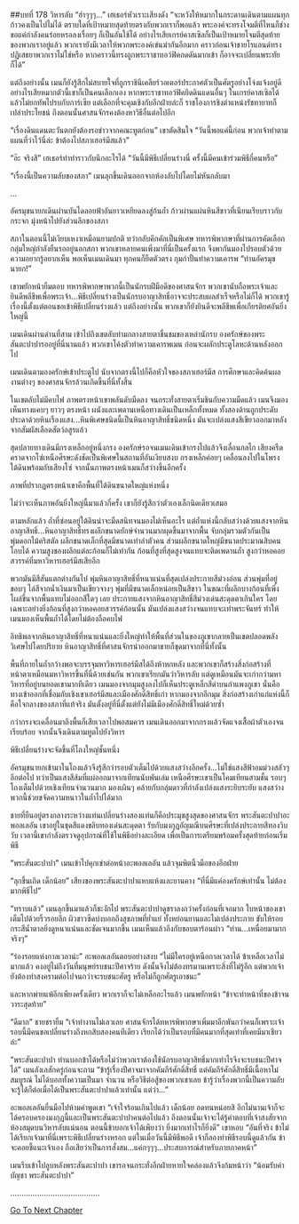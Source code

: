 ##บทที่ 178 วิหารลับ
“ฮ่าๆๆๆ...” เฮเธอร์หัวเราะเสียงดัง “จะหวังให้หมากในกระดานเดินตามแผนทุกก้าวคงเป็นไปไม่ได้ ตราบใดที่เป้าหมายสุดท้ายตรงกับพวกเราก็พอแล้ว พระองค์จะทรงโจมตีที่ไหนก็ช่าง ขอแค่กำลังคนร่อยหรอลงเรื่อยๆ ก็เป็นอันใช้ได้ อย่างไรเสียเกรย์คาสเซิลก็เป็นเป้าหมายโจมตีสุดท้ายของพวกเราอยู่แล้ว พวกเรายังมีเวลาให้พวกพระองค์เข่นฆ่ากันอีกมาก คราวก่อนเจ้าชายโรแลนด์ทรงปฏิเสธยาพวกเราไม่ใช่หรือ หากคราวนี้ทรงถูกพระราชาทอว์ฟิคกดดันมากเข้า ก็อาจจะเปลี่ยนพระทัยก็ได้”


แต่ถึงอย่างนั้น เมนก็ยังรู้สึกไม่สบายใจที่ถูกราชินีเคลียร์วอเตอร์ประกาศตัวเป็นศัตรูอย่างโจ่งแจ้งอยู่ดี อย่างไรเสียหมากตัวนี้เขาก็เป็นคนเลือกเอง หากพระราชาทอว์ฟิคยึดดินแดนอื่นๆ ในเกรย์คาสเซิลได้แล้วไม่ยกทัพไปรบกับการ์เซีย แต่เลือกที่จะคุมเชิงกับอีกฝ่ายล่ะก็ ราชโองการชิงตำแหน่งรัชทายาทก็เปล่าประโยชน์ ถึงตอนนั้นศาสนจักรคงต้องหาวิธีอื่นต่อไปอีก


“เรื่องดินแดนตะวันตกยังต้องรอข่าวจากคณะทูตก่อน” เขาตัดสินใจ “วันนี้พอแค่นี้ก่อน พวกเจ้าทำตามแผนที่ว่าไว้นี่ล่ะ ข้าต้องไปสภาเฮอร์มีสแล้ว”


“อ๊ะ จริงสิ” เฮเธอร์ทำท่าราวกับนึกอะไรได้ “วันนี้มีพิธีเปลี่ยนร่างนี่ ครั้งนี้มีคนเข้าร่วมพิธีกี่คนหรือ”


“เรื่องนี้เป็นความลับของสภา” เมนลุกขึ้นเดินออกจากห้องลับไปโดยไม่หันกลับมา


...


อัครมุขนายกเดินผ่านบันไดลอยฟ้าอันยาวเหยียดลงสู่ก้นถ้ำ ก้าวผ่านแผ่นหินสีขาวที่เนียนเรียบราวกับกระจก มุ่งหน้าไปยังส่วนลึกของสภา


สภาในตอนนี้ไม่เงียบเหงาเหมือนยามปกติ ทว่ากลับคึกคักเป็นพิเศษ ทหารพิพากษาที่ผ่านการคัดเลือกกลุ่มใหญ่กำลังยืนรออยู่นอกสภา พวกเขาหลายคนเพิ่งมาที่นี่เป็นครั้งแรก จึงพากันมองไปรอบตัวด้วยความอยากรู้อยากเห็น พอเห็นเมนเดินมา ทุกคนก็ยืดตัวตรง กุมกำปั้นทำความเคารพ “ท่านอัครมุขนายก!”


เขาพยักหน้ายิ้มตอบ ทหารพิพากษาพวกนี้เป็นนักรบฝีมือดีของศาสนจักร พวกเขานับถือพระเจ้าและยินดีพลีชีพเพื่อพระเจ้า...พิธีเปลี่ยนร่างเป็นนักรบอาญาสิทธิ์อาจจะประสบผลสำเร็จหรือไม่ก็ได้ พวกเขารู้เรื่องนี้ตั้งแต่ตอนขอเข้าพิธีเปลี่ยนร่างแล้ว แต่ถึงอย่างนั้น พวกเขาก็ยังยินดีจะพลีชีพเพื่อเกียรติยศอันยิ่งใหญ่นี้


เมนเดินผ่านด่านที่สาม เข้าไปถึงเขตลับท่ามกลางสายตาชื่นชมของเหล่านักรบ องครักษ์ของพระสันตะปาปารออยู่ที่นี่นานแล้ว พวกเขาโค้งตัวทำความเคารพเมน ก่อนจะผลักประตูโลหะด้านหลังออกไป


เมนเดินตามองครักษ์เข้าประตูไป นับจากตรงนี้ไปก็คือหัวใจของสภาเฮอร์มีส การศึกษาและคิดค้นผลงานต่างๆ ของศาสนจักรล้วนเกิดขึ้นที่นี่ทั้งสิ้น


ในเขตลับไม่มีคบไฟ ภาพตรงหน้าเขาพลันดับมืดลง จนกระทั่งสายตาเริ่มชินกับความมืดแล้ว เมนจึงมองเห็นทางแคบๆ ยาวๆ ตรงหน้า ผนังและเพดานเหนือทางเดินเป็นเหล็กทั้งหมด ทั้งสองด้านถูกประดับประดาด้วยหินเรืองแสง...หินพิเศษชนิดนี้เป็นหินอาญาสิทธิ์ชนิดหนึ่ง มันจะเปล่งแสงสีเขียวออกมาหลังจากสัมผัสเลือดสัตว์อสูรแล้ว


สุดปลายทางเดินมีกรงเหล็กอยู่หนึ่งกรง องครักษ์รอจนเมนเดินเข้ากรงไปแล้วจึงเลื่อนกลไก เสียงครืดคราดจากโซ่เหนือศีรษะดังชัดเป็นพิเศษในสถานที่อันเงียบสงบ กรงเหล็กค่อยๆ เคลื่อนลงไปในโพรงใต้ดินพร้อมกับเสียงโซ่ จากนั้นภาพตรงหน้าเมนก็สว่างขึ้นอีกครั้ง


ภาพที่ปรากฏตรงหน้าเขาคือพื้นที่ใต้ดินขนาดใหญ่แห่งหนึ่ง


ไม่ว่าจะเห็นภาพอันยิ่งใหญ่นี้มาแล้วกี่ครั้ง เขาก็ยังรู้สึกว่าตัวเองเล็กนิดเดียวเสมอ


ตามหลักแล้ว ถ้ำที่ซ่อนอยู่ใต้ดินน่าจะมืดสนิทจนมองไม่เห็นอะไร แต่ถ้ำแห่งนี้กลับสว่างด้วยแสงจากหินอาญาสิทธิ์...หินอาญาสิทธิ์ทรงผลึกขนาดยักษ์จำนวนมากผุดขึ้นมาจากพื้น จับกลุ่มรวมตัวกันเป็นพุ่มดอกไม้คริสตัล ผลึกขนาดเล็กที่สุดมีขนาดเท่าลำตัวคน ส่วนผลึกขนาดใหญ่มีขนาดประมาณสิบคนโอบได้ ความสูงของผลึกแต่ละก้อนก็ไม่เท่ากัน ก้อนที่สูงที่สุดสูงจนแทบจะติดเพดานถ้ำ สูงกว่าหอคอยสวรรค์ที่มหาวิหารเฮอร์มีสเสียอีก


พวกมันมีสีสันแตกต่างกันไป พุ่มหินอาญาสิทธิ์ที่หนาแน่นที่สุดเปล่งประกายสีม่วงอ่อน ส่วนพุ่มที่อยู่ขอบๆ ไล่สีจากน้ำเงินมาเป็นเขียวจางๆ พุ่มที่มีขนาดเล็กหน่อยเป็นสีขาว ในขณะที่ผลึกบางก้อนที่เพิ่งโผล่ขึ้นจากพื้นแทบไม่ออกสีใดๆ เลย ประกายแสงจากหินอาญาสิทธิ์สีม่วงเด่นสะดุดตาเกินใคร โดยเฉพาะอย่างยิ่งก้อนที่สูงกว่าหอคอยสวรรค์ก้อนนั้น มันเปล่งแสงสว่างจนแทบจะเท่าพระจันทร์ ทำให้เมนมองเห็นพื้นถ้ำได้โดยไม่ต้องถือคบไฟ


อิทธิพลจากหินอาญาสิทธิ์ที่หนาแน่นและยิ่งใหญ่ทำให้พื้นที่ส่วนในของภูเขากลายเป็นเขตปลอดพลังวิเศษไปโดยปริยาย หินอาญาสิทธิ์ที่ศาสนจักรนำออกมาขายก็ขุดมาจากที่นี่ทั้งนั้น


พื้นที่ภายในถ้ำกว้างพอจะบรรจุมหาวิหารเฮอร์มีสได้ถึงห้าหกหลัง และพวกเขาก็สร้างสิ่งก่อสร้างที่หน้าตาเหมือนมหาวิหารขึ้นที่นี่ด้วยเช่นกัน พวกเขาเรียกมันว่าวิหารลับ แต่ดูเหมือนมันจะเก่ากว่ามหาวิหารที่อยู่บนยอดเขามากทีเดียว เมนมองจากมุมสูงลงไปก็เห็นประตูเหล็กสีดำบนกำแพงภูเขา นั่นคือทางเข้าออกที่เชื่อมกับเชิงเขาเฮอร์มีสและเมืองศักดิ์สิทธิ์เก่า หากมองจากอีกมุม สิ่งก่อสร้างเก่าแก่แห่งนี้ก็คือใจกลางของสภาที่แท้จริง มันตั้งอยู่ที่นี่ตั้งแต่ยังไม่มีเมืองศักดิ์สิทธิ์ใหม่ด้วยซ้ำ


กว่ากรงจะเคลื่อนมาถึงพื้นก็เสียเวลาไปพอสมควร เมนเดินออกมาจากกรงแล้วจัดแจงเสื้อผ้าตัวเองจนเรียบร้อย จากนั้นจึงเดินตามทูตไปยังวิหาร


พิธีเปลี่ยนร่างจะจัดขึ้นที่โถงใหญ่ชั้นหนึ่ง


อัครมุขนายกเข้ามาในโถงแล้วจึงรู้สึกว่ารอบตัวเต็มไปด้วยแสงสว่างอีกครั้ง...ไม่ใช่แสงสีฟ้าอมม่วงสลัวๆ อีกต่อไป ทว่าเป็นแสงสีส้มที่แผ่ออกมาจากเทียนนับพันเล่ม เหนือศีรษะเขาเป็นโคมเทียนสามชั้น รอบๆ โถงเต็มไปด้วยเชิงเทียนจำนวนมาก มองเผินๆ คล้ายกับกลุ่มดาวที่กำลังเปล่งแสงระยิบระยับ แสงสว่างพวกนี้ช่วยขจัดความหนาวในถ้ำไปได้มาก


ชายที่ยืนอยู่ตรงกลางระหว่างแท่นเปลี่ยนร่างสองแท่นก็คือประมุขสูงสุดของศาสนจักร พระสันตะปาปาอะพอลเลอัน เขาอยู่ในชุดสีแดงขลิบทองเด่นสะดุดตา รับกับมงกุฎอัญมณีบนศีรษะที่เปล่งประกายสีทองวิบวับ เวลานี้เขากำลังตรวจดูอุปกรณ์ที่ใช้ในพิธีอย่างละเอียด เพื่อเป็นการเตรียมพร้อมครั้งสุดท้ายก่อนเริ่มพิธี


“พระสันตะปาปา” เมนเข้าไปคุกเข่าต่อหน้าอะพอลเลอัน แล้วจุมพิตนิ้วมือของอีกฝ่าย


“ลุกขึ้นเถิด เด็กน้อย” เสียงของพระสันตะปาปาแหบแห้งและยานคาง “ที่นี่มีแค่องครักษ์เท่านั้น ไม่ต้องมากพิธีไป”


“ทราบแล้ว” เมนลุกขึ้นมาแล้วก็ชะงักไป พระสันตะปาปาดูชราลงกว่าครั้งก่อนที่เจอมาก ใบหน้าของเขาเต็มไปด้วยริ้วรอยลึก ผิวขาวซีดบ่งบอกถึงสุขภาพที่ย่ำแย่ ทั้งหย่อนยานและไม่เปล่งประกาย ขับให้รอยกระสีน้ำตาลยิ่งดูหนาแน่นและชัดเจนมากขึ้น เมนเห็นแล้วถึงกับขอบตาร้อนผ่าว “ท่าน...เหนื่อยมามากจริงๆ”


“ร่องรอยแห่งกาลเวลาน่ะ” อะพอลเลอันตอบอย่างสงบ “ไม่มีใครอยู่เหนือกาลเวลาได้ ข้าเหลือเวลาไม่มากแล้ว คงอยู่ไม่ถึงวันที่มนุษย์รบชนะปีศาจร้าย ดังนั้นจึงไม่ต้องทรมานเพราะสิ่งที่ไม่รู้อีก แต่พวกเจ้ายังต้องทำสงครามต่อไปจนกว่าจะรบชนะศัตรู หรือไม่ก็ถูกศัตรูเอาชนะ”


และหากพ่ายแพ้อีกเพียงครั้งเดียว พวกเราก็จะไม่เหลืออะไรแล้ว เมนพยักหน้า “ข้าจะทำหน้าที่ของข้าจนวาระสุดท้าย”


“ดีมาก” ชายชรายิ้ม “เจ้าทำงานไม่เลวเลย ศาสนจักรได้ทหารพิพากษาเพิ่มมาอีกพันกว่าคนก็เพราะเจ้า รอบนี้มีคนขอเปลี่ยนร่างถึงหกสิบสองคนทีเดียว เรียกได้ว่าเป็นรอบที่มีคนมากที่สุดเท่าที่เคยมีมาเชียวล่ะ”


“พระสันตะปาปา ท่านบอกข้าได้หรือไม่ว่าพวกเราต้องใช้นักรบอาญาสิทธิ์มากเท่าไรจึงจะรบชนะปีศาจได้” เมนลังเลสักครู่ก่อนจะถาม “ข้ารู้เรื่องปีศาจมาจากคัมภีร์ศักดิ์สิทธิ์ แต่คัมภีร์ศักดิ์สิทธิ์มีเนื้อหาไม่สมบูรณ์ ไม่ได้บอกทั้งความเป็นมา จำนวน หรือวิธีต่อสู้ของพวกเขาเลย ข้ารู้ว่าเรื่องพวกนี้เป็นความลับ จะรู้ได้ก็ต่อเมื่อได้เป็นพระสันตะปาปาแล้วเท่านั้น แต่ว่า...”


อะพอลเลอันยื่นมือไปห้ามคำพูดเขา “เจ้าใจร้อนเกินไปแล้ว เด็กน้อย อดทนหน่อยสิ อีกไม่นานเจ้าก็จะได้ครอบครองมงกุฎนี้และเป็นพระสันตะปาปาคนต่อไปแล้ว ถึงตอนนั้นเจ้าจะได้รู้คำตอบที่เจ้าสงสัยจากห้องสมุดบนวิหารลับแน่นอน ตอนนี้ข้าบอกเจ้าได้เพียงว่า ยิ่งมากเท่าไรก็ยิ่งดี” เขาหอบ “อันที่จริง ข้าไม่ได้เรียกเจ้ามาที่นี่เพราะพิธีเปลี่ยนร่างหรอก แต่ในเมื่อวันนี้มีพิธีพอดี เจ้าก็ลองทำพิธีรอบนี้ดูแล้วกัน ข้าจะคอยชี้แนะเจ้าเอง ถือเสียว่าเป็นการสั่งสม...แค่กๆๆๆ...ประสบการณ์สำหรับภายภาคหน้า”


เมนรีบเข้าไปลูบหลังพระสันตะปาปา เขารอจนกระทั่งอีกฝ่ายหายใจคล่องแล้วจึงก้มหน้าว่า “น้อมรับคำบัญชา พระสันตะปาปา”


........................................




[Go To Next Chapter]( ./91.md)
